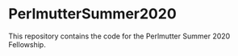 # PerlmutterSummer2020
This repository contains the code for the Perlmutter Summer 2020 Fellowship. 
